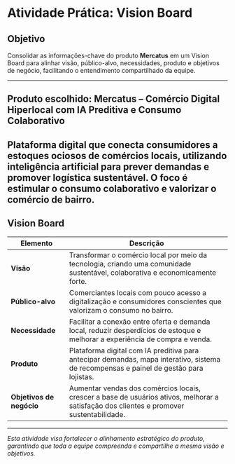 # Atividade Prática: Vision Board

## Objetivo  
Consolidar as informações-chave do produto **Mercatus** em um Vision Board para alinhar visão, público-alvo, necessidades, produto e objetivos de negócio, facilitando o entendimento compartilhado da equipe.

---

## Produto escolhido: Mercatus – Comércio Digital Hiperlocal com IA Preditiva e Consumo Colaborativo  
Plataforma digital que conecta consumidores a estoques ociosos de comércios locais, utilizando inteligência artificial para prever demandas e promover logística sustentável.
O foco é estimular o consumo colaborativo e valorizar o comércio de bairro.
---

## Vision Board

| Elemento       | Descrição                                                                                              |
|----------------|------------------------------------------------------------------------------------------------------|
| **Visão**      | Transformar o comércio local por meio da tecnologia, criando uma comunidade sustentável, colaborativa e economicamente forte. |
| **Público-alvo** | Comerciantes locais com pouco acesso a digitalização e consumidores conscientes que valorizam o consumo no bairro.           |
| **Necessidade** | Facilitar a conexão entre oferta e demanda local, reduzir desperdícios de estoque e melhorar a experiência de compra e venda.  |
| **Produto**    | Plataforma digital com IA preditiva para antecipar demandas, mapa interativo, sistema de recompensas e painel de gestão para lojistas. |
| **Objetivos de negócio** | Aumentar vendas dos comércios locais, crescer a base de usuários ativos, melhorar a satisfação dos clientes e promover sustentabilidade. |

---

*Esta atividade visa fortalecer o alinhamento estratégico do produto, garantindo que toda a equipe compreenda e compartilhe a mesma visão e objetivos.*
